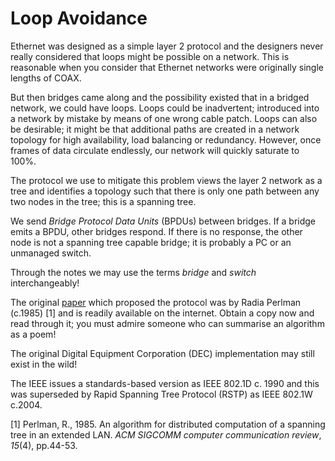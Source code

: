 # Loop Avoidance

Ethernet was designed as a simple layer 2 protocol and the designers never really considered that loops might be possible on a network. This is reasonable when you consider that Ethernet networks were originally single lengths of COAX.

But then bridges came along and the possibility existed that in a bridged network, we could have loops. Loops could be inadvertent; introduced into a network by mistake by means of one wrong cable patch. Loops can also be desirable; it might be that additional paths are created in a network topology for high availability, load balancing or redundancy. However, once frames of data circulate endlessly, our network will quickly saturate to 100%.

The protocol we use to mitigate this problem views the layer 2 network as a tree and identifies a topology such that there is only one path between any two nodes in the tree; this is a spanning tree.

We send _Bridge Protocol Data Units_ (BPDUs) between bridges. If a bridge emits a BPDU, other bridges respond. If there is no response, the other node is not a spanning tree capable bridge; it is probably a PC or an unmanaged switch.

Through the notes we may use the terms _bridge_ and _switch_ interchangeably!

The original [paper](https://dl.acm.org/doi/pdf/10.1145/318951.319004) which proposed the protocol was by Radia Perlman (c.1985) \[1] and is readily available on the internet. Obtain a copy now and read through it; you must admire someone who can summarise an algorithm as a poem!&#x20;

The original Digital Equipment Corporation (DEC) implementation may still exist in the wild!

The IEEE issues a standards-based version as IEEE 802.1D c. 1990 and this was superseded by Rapid Spanning Tree Protocol (RSTP) as IEEE 802.1W c.2004.



\[1] Perlman, R., 1985. An algorithm for distributed computation of a spanning tree in an extended LAN. _ACM SIGCOMM computer communication review_, _15_(4), pp.44-53.
